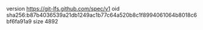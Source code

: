 version https://git-lfs.github.com/spec/v1
oid sha256:b87b4036539a21db1249ac1b77c64a520b8c1f8994061064b8018c6bf6fa91a9
size 4892

